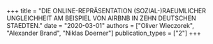 +++
title = "DIE ONLINE-REPRÄSENTATION (SOZIAL-)RAEUMLICHER UNGLEICHHEIT AM BEISPIEL VON AIRBNB IN ZEHN DEUTSCHEN STAEDTEN."
date = "2020-03-01"
authors = ["Oliver Wieczorek", "Alexander Brand", "Niklas Doerner"]
publication_types = ["2"]
+++
